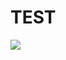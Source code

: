 # TEST

![](<https://activity-action.vercel.app/api/handler?repo=aoli-al/test3&period=Project 2/2024-01-20T00:00:00-05:00/2024-03-29T23:59:00-05:00>)

